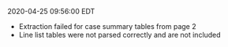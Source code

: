 2020-04-25 09:56:00 EDT


- Extraction failed for case summary tables from page 2
- Line list tables were not parsed correctly and are not included
